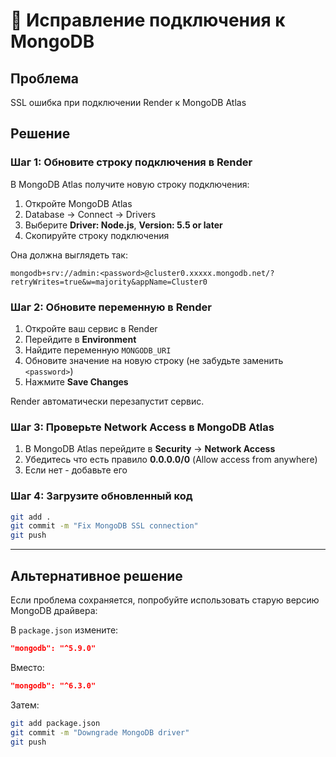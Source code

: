 # 🔧 Исправление подключения к MongoDB

## Проблема
SSL ошибка при подключении Render к MongoDB Atlas

## Решение

### Шаг 1: Обновите строку подключения в Render

В MongoDB Atlas получите новую строку подключения:

1. Откройте MongoDB Atlas
2. Database → Connect → Drivers
3. Выберите **Driver: Node.js**, **Version: 5.5 or later**
4. Скопируйте строку подключения

Она должна выглядеть так:
```
mongodb+srv://admin:<password>@cluster0.xxxxx.mongodb.net/?retryWrites=true&w=majority&appName=Cluster0
```

### Шаг 2: Обновите переменную в Render

1. Откройте ваш сервис в Render
2. Перейдите в **Environment**
3. Найдите переменную `MONGODB_URI`
4. Обновите значение на новую строку (не забудьте заменить `<password>`)
5. Нажмите **Save Changes**

Render автоматически перезапустит сервис.

### Шаг 3: Проверьте Network Access в MongoDB Atlas

1. В MongoDB Atlas перейдите в **Security** → **Network Access**
2. Убедитесь что есть правило **0.0.0.0/0** (Allow access from anywhere)
3. Если нет - добавьте его

### Шаг 4: Загрузите обновленный код

```bash
git add .
git commit -m "Fix MongoDB SSL connection"
git push
```

---

## Альтернативное решение

Если проблема сохраняется, попробуйте использовать старую версию MongoDB драйвера:

В `package.json` измените:
```json
"mongodb": "^5.9.0"
```

Вместо:
```json
"mongodb": "^6.3.0"
```

Затем:
```bash
git add package.json
git commit -m "Downgrade MongoDB driver"
git push
```
